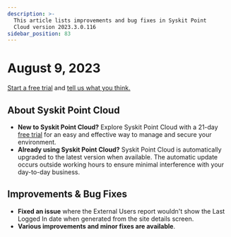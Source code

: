 ```yaml
---
description: >-
  This article lists improvements and bug fixes in Syskit Point
  Cloud version 2023.3.0.116
sidebar_position: 83
---
```


# August 9, 2023

[Start a free trial](https://www.syskit.com/products/point/free-trial/) and [tell us what you think.](https://www.syskit.com/company/contact-us/)

## About Syskit Point Cloud

* **New to Syskit Point Cloud?** Explore Syskit Point Cloud with a 21-day [free trial](https://www.syskit.com/products/point/free-trial/) for an easy and effective way to manage and secure your environment.
* **Already using Syskit Point Cloud?** Syskit Point Cloud is automatically upgraded to the latest version when available. The automatic update occurs outside working hours to ensure minimal interference with your day-to-day business.

## Improvements & Bug Fixes

* **Fixed an issue** where the External Users report wouldn't show the Last Logged In date when generated from the site details screen.
* **Various improvements and minor fixes are available**.
